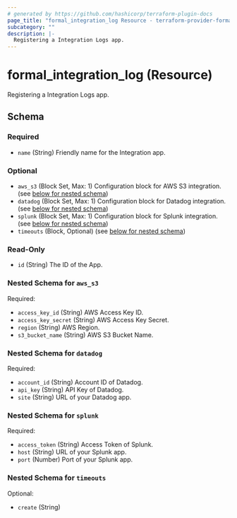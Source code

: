 ```yaml
---
# generated by https://github.com/hashicorp/terraform-plugin-docs
page_title: "formal_integration_log Resource - terraform-provider-formal"
subcategory: ""
description: |-
  Registering a Integration Logs app.
---
```


# formal_integration_log (Resource)

Registering a Integration Logs app.



<!-- schema generated by tfplugindocs -->
## Schema

### Required

- `name` (String) Friendly name for the Integration app.

### Optional

- `aws_s3` (Block Set, Max: 1) Configuration block for AWS S3 integration. (see [below for nested schema](#nestedblock--aws_s3))
- `datadog` (Block Set, Max: 1) Configuration block for Datadog integration. (see [below for nested schema](#nestedblock--datadog))
- `splunk` (Block Set, Max: 1) Configuration block for Splunk integration. (see [below for nested schema](#nestedblock--splunk))
- `timeouts` (Block, Optional) (see [below for nested schema](#nestedblock--timeouts))

### Read-Only

- `id` (String) The ID of the App.

<a id="nestedblock--aws_s3"></a>
### Nested Schema for `aws_s3`

Required:

- `access_key_id` (String) AWS Access Key ID.
- `access_key_secret` (String) AWS Access Key Secret.
- `region` (String) AWS Region.
- `s3_bucket_name` (String) AWS S3 Bucket Name.


<a id="nestedblock--datadog"></a>
### Nested Schema for `datadog`

Required:

- `account_id` (String) Account ID of Datadog.
- `api_key` (String) API Key of Datadog.
- `site` (String) URL of your Datadog app.


<a id="nestedblock--splunk"></a>
### Nested Schema for `splunk`

Required:

- `access_token` (String) Access Token of Splunk.
- `host` (String) URL of your Splunk app.
- `port` (Number) Port of your Splunk app.


<a id="nestedblock--timeouts"></a>
### Nested Schema for `timeouts`

Optional:

- `create` (String)
